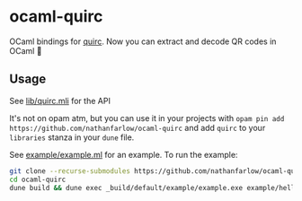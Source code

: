 # ocaml-quirc

OCaml bindings for [quirc](https://github.com/dlbeer/quirc). Now you can extract and decode QR codes in OCaml 🐪

## Usage
See [lib/quirc.mli](lib/quirc.mli) for the API

It's not on opam atm, but you can use it in your projects with `opam pin add https://github.com/nathanfarlow/ocaml-quirc` and add `quirc` to your `libraries` stanza in your `dune` file.

See [example/example.ml](example/example.ml) for an example. To run the example:

```bash
git clone --recurse-submodules https://github.com/nathanfarlow/ocaml-quirc.git
cd ocaml-quirc
dune build && dune exec _build/default/example/example.exe example/hello.pgm
```

